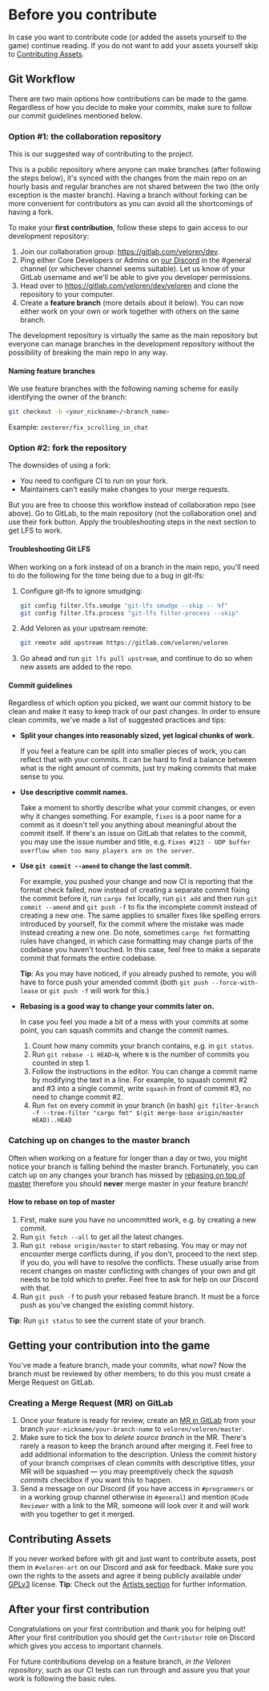 # Before you contribute

In case you want to contribute code (or added the assets yourself to the game) continue reading.
If you do not want to add your assets yourself skip to [Contributing Assets](#contributing-assets).

## Git Workflow

There are two main options how contributions can be made to the game.
Regardless of how you decide to make your commits, make sure to follow our commit guidelines mentioned below.

### Option #1: the collaboration repository

This is our suggested way of contributing to the project.

This is a public repository where anyone can make branches (after following the steps below),
it's synced with the changes from the main repo on an hourly basis and regular branches
are not shared between the two (the only exception is the master branch).
Having a branch without forking can be more convenient for contributors
as you can avoid all the shortcomings of having a fork.

To make your **first contribution**, follow these steps to gain access to our development repository:
1. Join our collaboration group: https://gitlab.com/veloren/dev.
2. Ping either Core Developers or Admins on [our Discord](https://veloren.net/joinus/) in the #general channel (or whichever channel seems suitable).
   Let us know of your GitLab username and we'll be able to give you developer permissions.
3. Head over to https://gitlab.com/veloren/dev/veloren and clone the repository to your computer.
4. Create a **feature branch** (more details about it below).
   You can now either work on your own or work together with others on the same branch.

The development repository is virtually the same as the main repository
but everyone can manage branches in the development repository without
the possibility of breaking the main repo in any way.

#### Naming feature branches

We use feature branches with the following naming scheme for easily identifying the owner of the branch:

```bash
git checkout -b <your_nickname>/<branch_name>
```

Example: `zesterer/fix_scrolling_in_chat`

### Option #2: fork the repository

The downsides of using a fork:
* You need to configure CI to run on your fork.
* Maintainers can't easily make changes to your merge requests.

But you are free to choose this workflow instead of collaboration repo (see above).
Go to GitLab, to the main repository (not the collaboration one) and use their fork button.
Apply the troubleshooting steps in the next section to get LFS to work.

#### Troubleshooting Git LFS

When working on a fork instead of on a branch in the main repo, you'll need to do the following for the time being due to a bug in git-lfs:

1. Configure git-lfs to ignore smudging:
    ```bash
    git config filter.lfs.smudge "git-lfs smudge --skip -- %f"
    git config filter.lfs.process "git-lfs filter-process --skip"
    ```

2. Add Veloren as your upstream remote:

    ```bash
    git remote add upstream https://gitlab.com/veloren/veloren
    ```

3. Go ahead and run `git lfs pull upstream`, and continue to do so when new assets are added to the repo.

#### Commit guidelines

Regardless of which option you picked, we want our
commit history to be clean and make it easy to keep track of our past changes.
In order to ensure clean commits, we've made a list of suggested practices and tips:

* **Split your changes into reasonably sized, yet logical chunks of work.**

    If you feel a feature can be split into smaller pieces of work, you can reflect that with your commits.
    It can be hard to find a balance between what is the right amount of commits, just try making commits that make sense to you.

* **Use descriptive commit names.**

    Take a moment to shortly describe what your commit changes, or even why it changes something.
    For example, `fixes` is a poor name for a commit as it doesn't tell you anything about meaningful about the commit itself.
    If there's an issue on GitLab that relates to the commit, you may use the issue number and title, e.g. `Fixes #123 - UDP buffer overflow when too many players are on the server`.

* **Use `git commit --amend` to change the last commit.**

    For example, you pushed your change and now CI is reporting that the format check failed,
    now instead of creating a separate commit fixing the commit before it,
    run `cargo fmt` locally, run `git add` and then run `git commit --amend` and `git push -f` to fix the incomplete commit instead of creating a new one.
    The same applies to smaller fixes like spelling errors introduced by yourself, fix the commit where the mistake was made instead creating a new one.
    Do note, sometimes `cargo fmt` formatting rules have changed, in which case formatting may change parts of the codebase you haven't touched.
    In this case, feel free to make a separate commit that formats the entire codebase.

    **Tip**: As you may have noticed, if you already pushed to remote, you will have to force push your amended commit (both `git push --force-with-lease` or `git push -f` will work for this.)

* **Rebasing is a good way to change your commits later on.**

    In case you feel you made a bit of a mess with your commits at some point, you can squash commits and change the commit names.
    1. Count how many commits your branch contains, e.g. in `git status`.
    2. Run `git rebase -i HEAD~N`, where `N` is the number of commits you counted in step 1.
    3. Follow the instructions in the editor. You can change a commit name by modifying the text in a line.
    For example, to squash commit #2 and #3 into a single commit, write `squash` in front of commit #3, no need to change commit #2.
    4. Run `fmt` on every commit in your branch (in bash)
        `git filter-branch -f --tree-filter "cargo fmt" $(git merge-base origin/master HEAD)..HEAD`

### Catching up on changes to the master branch

Often when working on a feature for longer than a day or two, you might notice your branch is falling behind the master branch.
Fortunately, you can catch up on any changes your branch has missed by [rebasing on top of master](https://www.atlassian.com/git/tutorials/merging-vs-rebasing) therefore you should **never** merge master in your feature branch!

#### How to rebase on top of master

1. First, make sure you have no uncommitted work, e.g. by creating a new commit.
2. Run `git fetch --all` to get all the latest changes.
3. Run `git rebase origin/master` to start rebasing.
    You may or may not encounter merge conflicts during, if you don't, proceed to the next step.
    If you do, you will have to resolve the conflicts. These usually arise from recent changes on
    master conflicting with changes of your own and git needs to be told which to prefer. Feel free to
    ask for help on our Discord with that.
3. Run `git push -f` to push your rebased feature branch. It must be a force push as you've changed the existing commit history.

**Tip**: Run `git status` to see the current state of your branch.

## Getting your contribution into the game

You've made a feature branch, made your commits, what now?
Now the branch must be reviewed by other members; to do this you must create a Merge Request on GitLab.

### Creating a Merge Request (MR) on GitLab

1. Once your feature is ready for review, create an [MR in GitLab](https://gitlab.com/groups/veloren/dev/-/merge_requests) from your branch `your-nickname/your-branch-name` to `veloren/veloren/master`.
2. Make sure to tick the box to *delete source branch* in the MR. There's rarely a reason to keep the branch around after merging it.
    Feel free to add additional information to the description.
    Unless the commit history of your branch comprises of clean commits with descriptive titles,
    your MR will be squashed — you may preemptively check the *squash commits* checkbox if you want this to happen.
3. Send a message on our Discord (if you have access in `#programmers` or in a working group channel otherwise in `#general`)
    and mention `@Code Reviewer` with a link to the MR, someone will look over it and will work with you together to get it merged.

## Contributing Assets

If you never worked before with git and just want to contribute assets,
post them in `#veloren-art` on our Discord and ask for feedback. Make sure you own the rights to the assets and agree it being publicly available under [GPLv3](https://choosealicense.com/licenses/gpl-3.0/) license.
**Tip**: Check out the [Artists section](artists) for further information.

## After your first contribution

Congratulations on your first contribution and thank you for helping out!
After your first contribution you should get the `Contributor` role on Discord which gives you access to important channels.

For future contributions develop on a feature branch, _in the Veloren repository_, such as our CI tests can run through and assure you that your work is following the basic rules.
